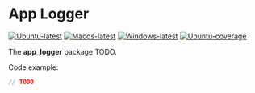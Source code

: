 # App Logger

[![Ubuntu-latest](https://github.com/igulib/app_logger/actions/workflows/ubuntu-latest.yml/badge.svg)](https://github.com/igulib/app_logger/actions/workflows/ubuntu-latest.yml) [![Macos-latest](https://github.com/igulib/app_logger/actions/workflows/macos-latest.yml/badge.svg)](https://github.com/igulib/app_logger/actions/workflows/macos-latest.yml) [![Windows-latest](https://github.com/igulib/app_logger/actions/workflows/windows-latest.yml/badge.svg)](https://github.com/igulib/app_logger/actions/workflows/windows-latest.yml)
[![Ubuntu-coverage](https://img.shields.io/endpoint?url=https://gist.githubusercontent.com/igulib/2c5146ca810cf8b9204c812fab949b3f/raw/app_logger-codecov-ubuntu.json)](https://img.shields.io/endpoint?url=https://gist.githubusercontent.com/igulib/2c5146ca810cf8b9204c812fab949b3f/raw/app_logger-codecov-ubuntu.json)

The **app_logger** package TODO.


Code example:
```go
// TODO
```

